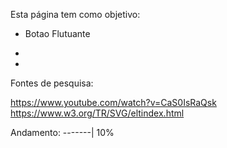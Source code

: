 Esta página tem como objetivo:

- Botao Flutuante

-

-

Fontes de pesquisa:

https://www.youtube.com/watch?v=CaS0IsRaQsk
https://www.w3.org/TR/SVG/eltindex.html

Andamento: -------| 10%
